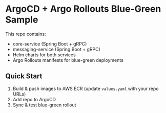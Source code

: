 # ArgoCD + Argo Rollouts Blue-Green Sample

This repo contains:
- core-service (Spring Boot + gRPC)
- messaging-service (Spring Boot + gRPC)
- Helm charts for both services
- Argo Rollouts manifests for blue-green deployments

## Quick Start
1. Build & push images to AWS ECR (update `values.yaml` with your repo URLs)
2. Add repo to ArgoCD
3. Sync & test blue-green rollout
